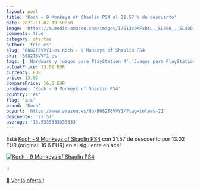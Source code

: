 ```yaml
---
layout: post
title: 'Koch - 9 Monkeys of Shaolin PS4 al 21.57 % de descuento'
date: 2021-11-07 19:58:50
image: 'https://m.media-amazon.com/images/I/513c9MFxRtL._SL500_._SL400_.jpg'
comments: true
category: ofertas
author: 'tole.es'
slug: 'B082T6VVY1-es Koch - 9 Monkeys of Shaolin PS4'
sku: 'B082T6VVY1-es'
tags: [ 'Hardware y juegos para PlayStation 4','Juegos para PlayStation 4','Videojuegos','koch','ps4', ]
actualPrice: 13.02 EUR
currency: EUR
price: 13.02
comparePrice: 16.6 EUR
prodname: 'Koch - 9 Monkeys of Shaolin PS4'
country: 'es'
flag: '🇪🇸'
brand: 'Koch'
buyurl: 'https://www.amazon.es/dp/B082T6VVY1/?tag=tolees-21'
descuento: '21.57'
average: '13.5333333333333'
---
```


Está [Koch - 9 Monkeys of Shaolin PS4](https://www.amazon.es/dp/B082T6VVY1/?tag=tolees-21) con 21.57 de descuento por 13.02 EUR (original: 16.6 EUR) en el siguiente enlace!

[![Koch - 9 Monkeys of Shaolin PS4](https://m.media-amazon.com/images/I/513c9MFxRtL._SL500_._SL400_.jpg)](https://www.amazon.es/dp/B082T6VVY1/?tag=tolees-21)

ℹ️:


[🛒 Ver la oferta!!](https://www.amazon.es/dp/B082T6VVY1/?tag=tolees-21)
